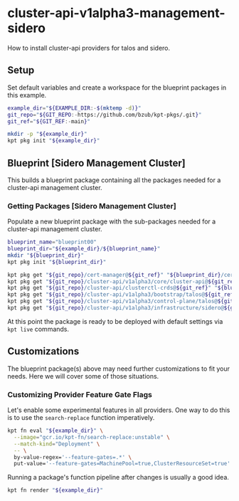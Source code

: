 # cluster-api-v1alpha3-management-sidero

How to install cluster-api providers for talos and sidero.

## Setup

Set default variables and create a workspace for the blueprint packages in this example.

<!-- @initializeWorkspace @clusterapi @v1alpha3 @management @sidero @test -->
```sh
example_dir="${EXAMPLE_DIR:-$(mktemp -d)}"
git_repo="${GIT_REPO:-https://github.com/bzub/kpt-pkgs/.git}"
git_ref="${GIT_REF:-main}"

mkdir -p "${example_dir}"
kpt pkg init "${example_dir}"
```

## Blueprint [Sidero Management Cluster]

This builds a blueprint package containing all the packages needed for a cluster-api management cluster.

### Getting Packages [Sidero Management Cluster]

Populate a new blueprint package with the sub-packages needed for a cluster-api management cluster.

<!-- @gettingPackages @clusterapi @v1alpha3 @management @sidero @test -->
```sh
blueprint_name="blueprint00"
blueprint_dir="${example_dir}/${blueprint_name}"
mkdir "${blueprint_dir}"
kpt pkg init "${blueprint_dir}"

kpt pkg get "${git_repo}/cert-manager@${git_ref}" "${blueprint_dir}/cert-manager"
kpt pkg get "${git_repo}/cluster-api/v1alpha3/core/cluster-api@${git_ref}" "${blueprint_dir}/cluster-api-core"
kpt pkg get "${git_repo}/cluster-api/clusterctl-crds@${git_ref}" "${blueprint_dir}/clusterctl-crds"
kpt pkg get "${git_repo}/cluster-api/v1alpha3/bootstrap/talos@${git_ref}" "${blueprint_dir}/bootstrap-talos"
kpt pkg get "${git_repo}/cluster-api/v1alpha3/control-plane/talos@${git_ref}" "${blueprint_dir}/control-plane-talos"
kpt pkg get "${git_repo}/cluster-api/v1alpha3/infrastructure/sidero@${git_ref}" "${blueprint_dir}/infrastructure-sidero"
```

At this point the package is ready to be deployed with default settings via `kpt live` commands.

## Customizations

The blueprint package(s) above may need further customizations to fit your needs.
Here we will cover some of those situations.

### Customizing Provider Feature Gate Flags

Let's enable some experimental features in all providers.
One way to do this is to use the `search-replace` function imperatively.

<!-- @enableFeatureGates @clusterapi @v1alpha3 @management @sidero @test -->
```sh
kpt fn eval "${example_dir}" \
  --image="gcr.io/kpt-fn/search-replace:unstable" \
  --match-kind="Deployment" \
  -- \
  by-value-regex='--feature-gates=.*' \
  put-value='--feature-gates=MachinePool=true,ClusterResourceSet=true'
```

Running a package's function pipeline after changes is usually a good idea.

<!-- @enableFeatureGatesRender @clusterapi @v1alpha3 @management @sidero @test -->
```sh
kpt fn render "${example_dir}"
```

